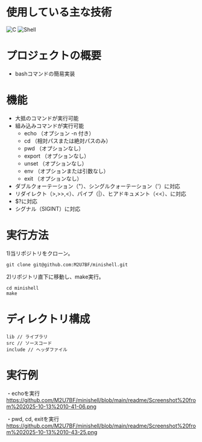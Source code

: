 # 使用している主な技術
![C](https://img.shields.io/badge/C-00599C?style=for-the-badge&logo=c&logoColor=white)
![Shell](https://img.shields.io/badge/Shell_Script-121011?style=for-the-badge&logo=gnu-bash&logoColor=white)


# プロジェクトの概要
* bashコマンドの簡易実装

# 機能
* 大抵のコマンドが実行可能
* 組み込みコマンドが実行可能
  * echo （オプション -n 付き）
  * cd （相対パスまたは絶対パスのみ）
  * pwd （オプションなし）
  * export （オプションなし）
  * unset （オプションなし）
  * env （オプションまたは引数なし）
  * exit （オプションなし）
* ダブルクォーテーション（"）、シングルクォーテーション（'）に対応
* リダイレクト（>,>>,<）、パイプ（|）、ヒアドキュメント（<<）、に対応
* $?に対応
* シグナル（SIGINT）に対応

# 実行方法
1)当リポジトリをクローン。
```
git clone git@github.com:M2U7BF/minishell.git
```

2)リポジトリ直下に移動し、make実行。
```
cd minishell
make
```

# ディレクトリ構成
```
lib // ライブラリ
src // ソースコード
include // ヘッダファイル
```

# 実行例
・echoを実行
https://github.com/M2U7BF/minishell/blob/main/readme/Screenshot%20from%202025-10-13%2010-41-06.png

・pwd, cd, exitを実行
https://github.com/M2U7BF/minishell/blob/main/readme/Screenshot%20from%202025-10-13%2010-43-25.png

